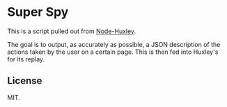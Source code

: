 # Super Spy

This is a script pulled out from [Node-Huxley](https://github.com/chenglou/node-huxley).

The goal is to output, as accurately as possible, a JSON description of the actions taken by the user on a certain page. This is then fed into Huxley's for its replay.

## License
MIT.
